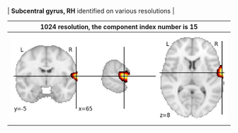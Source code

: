 


| **Subcentral gyrus, RH** identified on various resolutions |

| 1024 resolution, the component index number is 15|  
|:---:|  
| ![Component 1024](../1024/final/15.jpg "From component 1024: Subcentral gyrus, RH") |